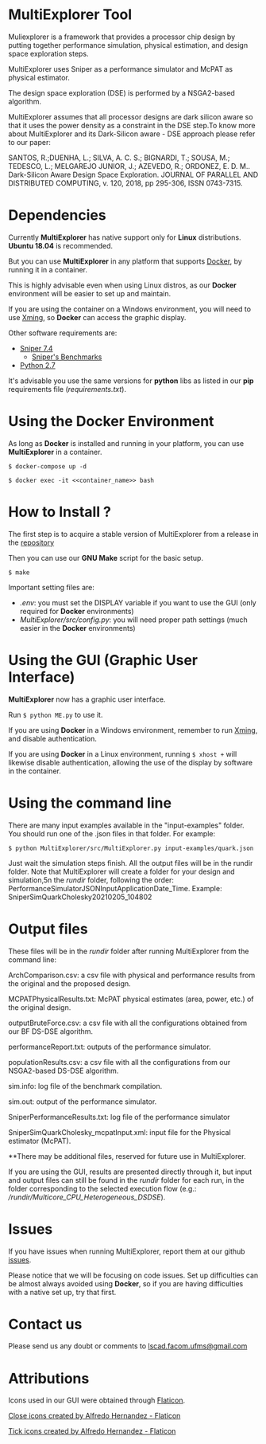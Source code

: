 MultiExplorer Tool
===================
Muliexplorer is a framework that provides a processor chip design by putting together performance simulation, 
physical estimation, and design space exploration steps.

MultiExplorer uses Sniper as a performance simulator and McPAT as physical estimator. 

The design space exploration (DSE) is performed by a NSGA2-based algorithm.

MultiExplorer assumes that all processor designs are dark silicon aware so that it uses the power density as a
constraint in the DSE step.To know more about MultiExplorer and its Dark-Silicon aware - DSE approach please refer
to our paper:

SANTOS, R.;DUENHA, L.; SILVA, A. C. S.; BIGNARDI, T.; SOUSA, M.; TEDESCO, L.; MELGAREJO JUNIOR, J.; AZEVEDO, R.; ORDONEZ, E. D. M.. 
Dark-Silicon Aware Design Space Exploration. JOURNAL OF PARALLEL AND DISTRIBUTED COMPUTING, v. 120, 2018, pp 295-306, ISSN 0743-7315.

Dependencies
============
Currently **MultiExplorer** has native support only for **Linux** distributions. **Ubuntu 18.04** is recommended.

But you can use **MultiExplorer** in any platform that supports [Docker](https://www.docker.com/), by running it in
a container.

This is highly advisable even when using Linux distros, as our **Docker** environment will be easier to set up and maintain.

If you are using the container on a Windows environment, you will need to use
[Xming](http://www.straightrunning.com/XmingNotes/), so **Docker** can access the graphic display.

Other software requirements are:
- [Sniper 7.4](http://snipersim.org)
  - [Sniper's Benchmarks](https://snipersim.org/w/Download_Benchmarks) 
- [Python 2.7](https://www.python.org/download/releases/2.7/)

It's advisable you use the same versions for **python** libs as listed in our **pip** requirements file 
(*requirements.txt*).

Using the Docker Environment
============================
As long as **Docker** is installed and running in your platform, you can use **MultiExplorer** in a container.

`$ docker-compose up -d`

`$ docker exec -it <<container_name>> bash`

How to Install ?
================
The first step is to acquire a stable version of MultiExplorer from a release in the
[repository](https://github.com/lscad-facom-ufms/MultiExplorer.git)

Then you can use our **GNU Make** script for the basic setup.

`$ make`

Important setting files are:
- *.env*: you must set the DISPLAY variable if you want to use the GUI (only required for **Docker** environments)
- *MultiExplorer/src/config.py*: you will need proper path settings (much easier in the **Docker** environments)

Using the GUI (Graphic User Interface)
======================================
**MultiExplorer** now has a graphic user interface.

Run `$ python ME.py` to use it.

If you are using **Docker** in a Windows environment, remember to run [Xming](http://www.straightrunning.com/XmingNotes/),
and disable authentication.

If you are using **Docker** in a Linux environment, running `$ xhost +` will likewise disable authentication, allowing
the use of the display by software in the container.

Using the command line
=========================
There are many input examples available in the "input-examples" folder.
You should run one of the .json files in that folder.
For example:

`$ python MultiExplorer/src/MultiExplorer.py input-examples/quark.json`

Just wait the simulation steps finish. All the output files will be in the rundir folder. Note that MultiExplorer will create a folder 
for your design and simulation,5n the *rundir* folder, following the order: PerformanceSimulatorJSONInputApplicationDate_Time. 
Example: SniperSimQuarkCholesky20210205_104802

Output files
=========================
These files will be in the *rundir* folder after running MultiExplorer from the command line:

ArchComparison.csv:  a csv file with physical and performance results from the original and the proposed design.          

MCPATPhysicalResults.txt: McPAT physical estimates (area, power, etc.) of the original design.
               
outputBruteForce.csv: a csv file with all the configurations obtained from our BF DS-DSE algorithm.
      
performanceReport.txt: outputs of the performance simulator.     

populationResults.csv: a csv file with all the configurations from our NSGA2-based DS-DSE algorithm.
    
sim.info: log file of the benchmark compilation.

sim.out: output of the performance simulator.

SniperPerformanceResults.txt: log file of the performance simulator

SniperSimQuarkCholesky_mcpatInput.xml: input file for the Physical estimator (McPAT).

**There may be additional files, reserved for future use in MultiExplorer.

If you are using the GUI, results are presented directly through it, but input and output files can still be found
in the *rundir* folder for each run, in the folder corresponding to the selected execution flow
(e.g.: */rundir/Multicore_CPU_Heterogeneous_DSDSE*).

Issues
=========================
If you have issues when running MultiExplorer, report them at our github
[issues](https://github.com/lscad-facom-ufms/multiexplorer/issues).

Please notice that we will be focusing on code issues. Set up difficulties can be almost always avoided using
**Docker**, so if you are having difficulties with a native set up, try that first.

Contact us
=========================
Please send us any doubt or comments to lscad.facom.ufms@gmail.com

Attributions
==========================
Icons used in our GUI were obtained through [Flaticon](https://www.flaticon.com/).

<a href="https://www.flaticon.com/free-icons/close" title="close icons">Close icons created by Alfredo Hernandez - Flaticon</a>

<a href="https://www.flaticon.com/free-icons/tick" title="tick icons">Tick icons created by Alfredo Hernandez - Flaticon</a>
